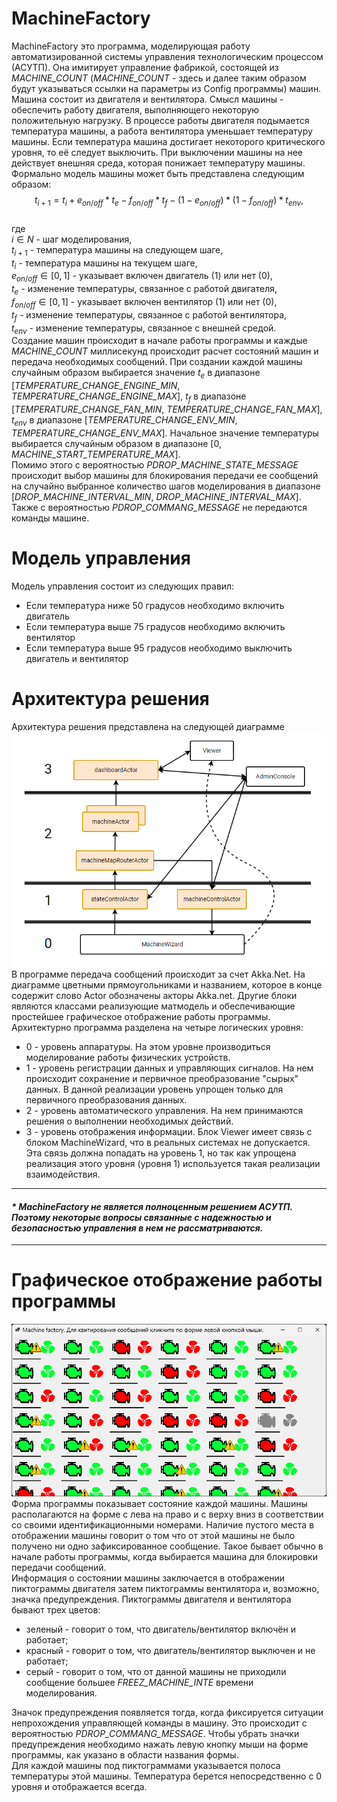 # MachineFactory  
MachineFactory это программа, моделирующая работу автоматизированной системы управления технологическим процессом (АСУТП). Она имитирует управление фабрикой, состоящей из _MACHINE_COUNT_ (_MACHINE_COUNT_ - здесь и далее таким образом будут указываться ссылки на параметры из Config программы) машин.  
Машина состоит из двигателя и вентилятора. Смысл машины - обеспечить работу двигателя, выполняющего некоторую положительную нагрузку. В процессе работы двигателя подымается температура машины, а работа вентилятора уменьшает температуру машины. Если температура машина достигает некоторого критического уровня, то её следует выключить. При выключении машины на нее действует внешняя среда, которая понижает температуру машины. Формально модель машины может быть представлена следующим образом:  
$$t_{i+1} = t_i + e_{on/off}*t_e-f_{on/off}*t_f-(1-e_{on/off})*(1-f_{on/off})*t_{env},$$  
где   
$i {\in} N$ - шаг моделирования,  
$t_{i+1}$ - температура машины на следующем шаге,  
$t_i$ - температура машины на текущем шаге,  
$e_{on/off} {\in} [0,1]$ - указывает включен двигатель (1) или нет (0),  
$t_e$ - изменение температуры, связанное с работой двигателя,  
$f_{on/off} {\in} [0,1]$ - указывает включен вентилятор (1) или нет (0),  
$t_f$ - изменение температуры, связанное с работой вентилятора,  
$t_{env}$ - изменение температуры, связанное с внешней средой.  
Создание машин происходит в начале работы программы и каждые _MACHINE_COUNT_ миллисекунд происходит расчет состояний машин и передача необходимых сообщений. При создании каждой машины случайным образом выбирается значение $t_e$ в диапазоне [_TEMPERATURE_CHANGE_ENGINE_MIN_, _TEMPERATURE_CHANGE_ENGINE_MAX_], $t_f$ в диапазоне [_TEMPERATURE_CHANGE_FAN_MIN_, _TEMPERATURE_CHANGE_FAN_MAX_], $t_{env}$ в диапазоне [_TEMPERATURE_CHANGE_ENV_MIN_, _TEMPERATURE_CHANGE_ENV_MAX_]. Начальное значение температуры выбирается случайным образом в диапазоне [0, _MACHINE_START_TEMPERATURE_MAX_].  
Помимо этого с вероятностью _PDROP_MACHINE_STATE_MESSAGE_ происходит выбор машины для блокирования передачи ее сообщений на случайно выбранное количество шагов моделирования в диапазоне  [_DROP_MACHINE_INTERVAL_MIN_, _DROP_MACHINE_INTERVAL_MAX_]. Также с вероятностью _PDROP_COMMANG_MESSAGE_ не передаются команды машине.  
  
# Модель управления  
Модель управления состоит из следующих правил:  
- Если температура ниже 50 градусов необходимо включить двигатель
- Если температура выше 75 градусов необходимо включить вентилятор
- Если температура выше 95 градусов необходимо выключить двигатель и вентилятор

# Архитектура решения  
Архитектура решения представлена на следующей диаграмме  
![diagram](image/diagr1.png)
В программе передача сообщений происходит за счет Akka.Net. На диаграмме цветными прямоугольниками и названием, которое в конце содержит слово Actor обозначены акторы Akka.net. Другие блоки являются классами реализующие матмодель и обеспечивающие простейшее графическое отображение работы программы.  
Архитектурно программа разделена на четыре логических уровня:
- 0 - уровень аппаратуры. На этом уровне производиться моделирование работы физических устройств.
- 1 - уровень регистрации данных и управляющих сигналов. На нем происходит сохранение и первичное преобразование "сырых" данных. В данной реализации уровень упрощен только для первичного преобразования данных.
- 2 - уровень автоматического управления. На нем принимаются решения о выполнении необходимых действий.
- 3 - уровень отображения информации. Блок Viewer имеет связь с блоком MachineWizard, что в реальных системах не допускается. Эта связь должна попадать на уровень 1, но так как упрощена реализация этого уровня (уровня 1) используется такая  реализации взаимодействия.  
---
#### _* MachineFactory не является полноценным решением АСУТП. Поэтому некоторые вопросы связанные с надежностью и безопасностью управления в нем не рассматриваются._  
---  
# Графическое отображение работы программы  
![Prg](./image/prg.png)  
Форма программы показывает состояние каждой машины. Машины располагаются на форме с лева на право и с верху вниз в соответствии со своими идентификационными номерами. Наличие пустого места в отображении машины говорит о том что от этой машины не было получено ни одно зафиксированное сообщение. Такое бывает обычно в начале работы программы, когда выбирается машина для блокировки передачи сообщений.  
Информация о состоянии машины заключается в отображении пиктограммы двигателя затем пиктограммы вентилятора и, возможно, значка предупреждения. Пиктограммы двигателя и вентилятора бывают трех цветов:
- зеленый - говорит о том, что двигатель/вентилятор включён и работает;
- красный - говорит о том, что двигатель/вентилятор выключен и не работает;
- серый - говорит о том, что от данной машины не приходили сообщение большее _FREEZ_MACHINE_INTE_ времени моделирования.  

Значок предупреждения появляется тогда, когда фиксируется ситуации непрохождения управляющей команды в машину. Это происходит с вероятностью _PDROP_COMMANG_MESSAGE_. Чтобы убрать значки предупреждения необходимо нажать левую кнопку мыши на форме программы, как указано в области названия формы.  
Для каждой машины под пиктограммами указывается полоса температуры этой машины. Температура берется непосредственно с 0 уровня и отображается всегда. 

